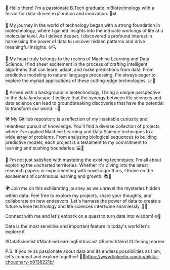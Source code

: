 
👋 Hello there! I'm a passionate B.Tech graduate in Biotechnology with a fervor for data-driven exploration and innovation. 🧬📊

🧠 My journey in the world of technology began with a strong foundation in biotechnology, where I gained insights into the intricate workings of life at a molecular level. As I delved deeper, I discovered a profound interest in harnessing the power of data to uncover hidden patterns and drive meaningful insights. 🌐🔍

🤖 My heart truly belongs to the realms of Machine Learning and Data Science. I find sheer excitement in the process of crafting intelligent algorithms that can learn, adapt, and make predictions from data. From predictive modeling to natural language processing, I'm always eager to explore the myriad applications of these cutting-edge technologies. 📈🤯

🔬 Armed with a background in biotechnology, I bring a unique perspective to the data landscape. I believe that the synergy between life sciences and data science can lead to groundbreaking discoveries that have the potential to transform our world. 💡🔬

🛠️ My GitHub repository is a reflection of my insatiable curiosity and relentless pursuit of knowledge. You'll find a diverse collection of projects where I've applied Machine Learning and Data Science techniques to a wide array of problems. From analyzing biological sequences to building predictive models, each project is a testament to my commitment to learning and pushing boundaries. 💻🌟

🌱 I'm not just satisfied with mastering the existing techniques; I'm all about exploring the uncharted territories. Whether it's diving into the latest research papers or experimenting with novel algorithms, I thrive on the excitement of continuous learning and growth. 📚🚀

🌍 Join me on this exhilarating journey as we unravel the mysteries hidden within data. Feel free to explore my projects, share your thoughts, and collaborate on new endeavors. Let's harness the power of data to create a future where technology and life sciences intertwine seamlessly. 🌟🤝

Connect with me and let's embark on a quest to turn data into wisdom! 🌐🔮

Data is the most sensitive and important feature in today's world let's explore it 

#DataScientist #MachineLearningEnthusiast #BiotechNerd #LifelongLearner

P.S. If you're as passionate about data and its endless possibilities as I am, let's connect and explore together! 🚀🔗https://www.linkedin.com/in/nikita-choudhary-b9136221b/
